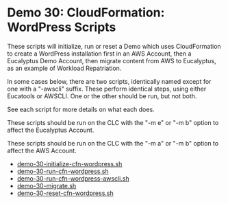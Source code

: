# Demo 30: CloudFormation: WordPress Scripts

These scripts will initialize, run or reset a Demo which uses CloudFormation to create a WordPress
installation first in an AWS Account, then a Eucalyptus Demo Account, then migrate content from
AWS to Eucalyptus, as an example of Workload Repatriation.

In some cases below, there are two scripts, identically named except for one with a "-awscli"
suffix. These perform identical steps, using either Eucatools or AWSCLI. One or the other
should be run, but not both.

See each script for more details on what each does.

These scripts should be run on the CLC with the "-m e" or "-m b" option to affect
the Eucalyptus Account.

These scripts should be run on the CLC with the "-m a" or "-m b" option to affect 
the AWS Account.

* [demo-30-initialize-cfn-wordpress.sh](./demo-30-initialize-cfn-wordpress.sh)
* [demo-30-run-cfn-wordpress.sh](./demo-30-run-cfn-wordpress.sh)
* [demo-30-run-cfn-wordpress-awscli.sh](./demo-30-run-cfn-wordpress-awscli.sh)
* [demo-30-migrate.sh](./demo-30-migrate.sh)
* [demo-30-reset-cfn-wordpress.sh](./demo-30-reset-cfn-wordpress.sh)

